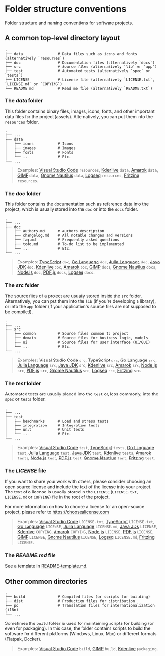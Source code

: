 # Folder structure conventions

Folder structure and naming conventions for software projects.

## A common top-level directory layout

    .
    ├── data                # Data files such as icons and fonts (alternatively `resources`)
    ├── doc                 # Documentation files (alternatively `docs`)
    ├── src                 # Source files (alternatively `lib` or `app`)
    ├── test                # Automated tests (alternatively `spec` or `tests`)
    ├── LICENSE             # License file (alternatively `LICENSE.txt`, `LICENSE.md` or `COPYING`)
    └── README.md           # Read me file (alternatively `README.txt`)

### The _data_ folder

This folder contains binary files, images, icons, fonts, and other important data files for the project (assets).
Alternatively, you can put them into the `resources` folder.

    .
    ├── ...
    ├── data
    │   ├── icons           # Icons
    │   ├── images          # Images
    │   ├── fonts           # Fonts
    │   └── ...             # Etc.
    └── ...

> Examples:
[Visual Studio Code](https://github.com/microsoft/vscode) `resources`,
[Kdenlive](https://github.com/KDE/kdenlive) `data`,
[Amarok](https://github.com/KDE/amarok) `data`,
[GIMP](https://github.com/GNOME/gimp) `data`,
[Gnome Nautilus](https://github.com/GNOME/nautilus) `data`,
[Logseq](https://github.com/logseq/logseq) `resources`,
[Fritzing](https://github.com/fritzing/fritzing-app) `resources`.

### The _doc_ folder

This folder contains the documentation such as reference data into the project, which is usually stored into the `doc` or into the `docs` folder.

    .
    ├── ...
    ├── doc
    │   ├── authors.md      # Authors description
    │   ├── changelog.md    # All notable changes and versions
    │   ├── faq.md          # Frequently asked questions
    │   ├── todo.md         # To-do list to be implemented
    │   └── ...             # Etc.
    └── ...

> Examples:
[TypeScript](https://github.com/microsoft/TypeScript) `doc`,
[Go Language](https://github.com/golang/go) `doc`,
[Julia Language](https://github.com/JuliaLang/julia) `doc`,
[Java JDK](https://github.com/adoptium/jdk) `doc`,
[Kdenlive](https://github.com/KDE/kdenlive) `doc`,
[Amarok](https://github.com/KDE/amarok) `doc`,
[GIMP](https://github.com/GNOME/gimp) `docs`,
[Gnome Nautilus](https://github.com/GNOME/nautilus) `docs`,
[Node.js](https://github.com/nodejs/node) `doc`,
[PDF.js](https://github.com/mozilla/pdf.js) `docs`,
[Logseq](https://github.com/logseq/logseq) `docs`.

### The _src_ folder

The source files of a project are usually stored inside the `src` folder.
Alternatively, you can put them into the `lib` (if you're developing a library), or into the `app` folder (if your application's source files are not supposed to be compiled).

    .
    ├── ...
    ├── src
    │   ├── common          # Source files common to project
    │   ├── domain          # Source files for business logic, models
    │   ├── ui              # Source files for user interface (UI/GUI)
    │   └── ...             # Etc.
    └── ...

> Examples:
[Visual Studio Code](https://github.com/microsoft/vscode) `src`,
[TypeScript](https://github.com/microsoft/TypeScript) `src`,
[Go Language](https://github.com/golang/go) `src`,
[Julia Language](https://github.com/JuliaLang/julia) `src`,
[Java JDK](https://github.com/adoptium/jdk) `src`,
[Kdenlive](https://github.com/KDE/kdenlive) `src`,
[Amarok](https://github.com/KDE/amarok) `src`,
[Node.js](https://github.com/nodejs/node) `src`,
[PDF.js](https://github.com/mozilla/pdf.js) `src`,
[Gnome Nautilus](https://github.com/GNOME/nautilus) `src`,
[Logseq](https://github.com/logseq/logseq) `src`,
[Fritzing](https://github.com/fritzing/fritzing-app) `src`.

### The _test_ folder

Automated tests are usually placed into the `test` or, less commonly, into the `spec` or `tests` folder.

    .
    ├── ...
    ├── test
    │   ├── benchmarks      # Load and stress tests
    │   ├── integration     # Integration tests
    │   ├── unit            # Unit tests
    │   └── ...             # Etc.
    └── ...

> Examples:
[Visual Studio Code](https://github.com/microsoft/vscode) `test`,
[TypeScript](https://github.com/microsoft/TypeScript) `tests`,
[Go Language](https://github.com/golang/go) `test`,
[Julia Language](https://github.com/JuliaLang/julia) `test`,
[Java JDK](https://github.com/adoptium/jdk) `test`,
[Kdenlive](https://github.com/KDE/kdenlive) `tests`,
[Amarok](https://github.com/KDE/amarok) `tests`,
[Node.js](https://github.com/nodejs/node) `test`,
[PDF.js](https://github.com/mozilla/pdf.js) `test`,
[Gnome Nautilus](https://github.com/GNOME/nautilus) `test`,
[Fritzing](https://github.com/fritzing/fritzing-app) `test`.

### The _LICENSE_ file

If you want to share your work with others, please consider choosing an open
source license and include the text of the license into your project.
The text of a license is usually stored in the `LICENSE` (`LICENSE.txt`, `LICENSE.md` or `COPYING`) file in the root of the project.

For more information on how to choose a license for an open-source project, please refer to <https://choosealicense.com>

> Examples:
[Visual Studio Code](https://github.com/microsoft/vscode) `LICENSE.txt`,
[TypeScript](https://github.com/microsoft/TypeScript) `LICENSE.txt`,
[Go Language](https://github.com/golang/go) `LICENSE`,
[Julia Language](https://github.com/JuliaLang/julia) `LICENSE.md`,
[Java JDK](https://github.com/adoptium/jdk) `LICENSE`,
[Kdenlive](https://github.com/KDE/kdenlive) `COPYING`,
[Amarok](https://github.com/KDE/amarok) `COPYING`,
[Node.js](https://github.com/nodejs/node) `LICENSE`,
[PDF.js](https://github.com/mozilla/pdf.js) `LICENSE`,
[GIMP](https://github.com/GNOME/gimp) `LICENSE`,
[Gnome Nautilus](https://github.com/GNOME/nautilus) `LICENSE`,
[Logseq](https://github.com/logseq/logseq) `LICENSE.md`,
[Fritzing](https://github.com/fritzing/fritzing-app) `LICENSE`.

### The _README.md_ file

See a template in [README-template.md](README-template.md).

## Other common directories

    .
    ├── build               # Compiled files (or scripts for building)
    ├── dist                # Production files for distribution
    ├── po                  # Translation files for internationalization (i18n)
    └── ...

Sometimes the `build` folder is used for maintaining scripts for building (or even for packaging).
In this case, the folder contains scripts to build the software for different platforms (Windows, Linux, Mac) or different formats (Flatpak, Docker).

> Examples:
[Visual Studio Code](https://github.com/microsoft/vscode) `build`,
[GIMP](https://github.com/GNOME/gimp) `build`,
[Kdenlive](https://github.com/KDE/kdenlive) `packaging`.
